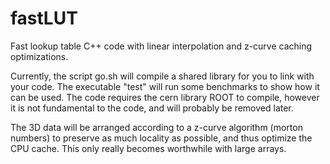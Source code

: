 # fastLUT
Fast lookup table C++ code with linear interpolation and z-curve caching optimizations.

Currently, the script go.sh will compile a shared library for you to link with your code. The executable "test" will run some benchmarks to show how it can be used. The code requires the cern library ROOT to compile, however it is not fundamental to the code, and will probably be removed later. 

The 3D data will be arranged according to a z-curve algorithm (morton numbers) to preserve as much locality as possible, and thus optimize the CPU cache. This only really becomes worthwhile with large arrays.
